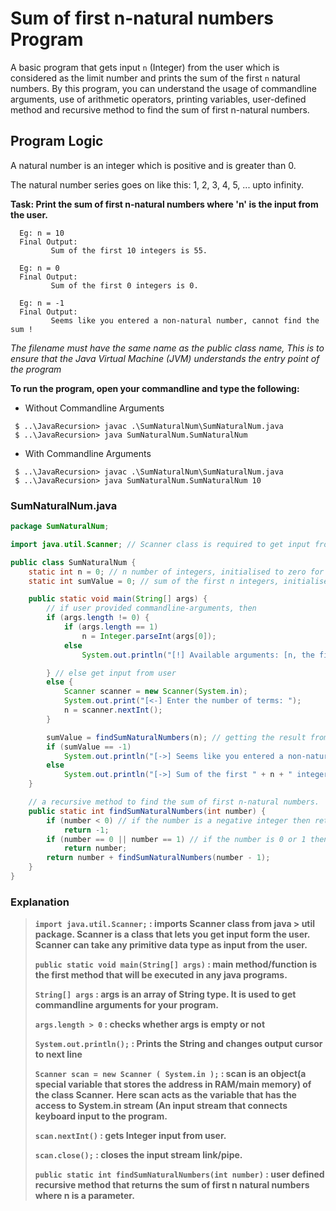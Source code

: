 # Sum of first n-natural numbers Program

A basic program that gets input `n` (Integer) from the user which is considered as the limit number and prints the sum
of the first `n` natural numbers. By this program, you can understand the usage of commandline arguments, use of
arithmetic operators, printing variables, user-defined method and recursive method to find the sum of first n-natural
numbers.

## Program Logic

A natural number is an integer which is positive and is greater than 0.

The natural number series goes on like this: 1, 2, 3, 4, 5, ... upto infinity.

**Task: Print the sum of first n-natural numbers where 'n' is the input from the user.**

```shell
  Eg: n = 10
  Final Output: 
         Sum of the first 10 integers is 55.
         
  Eg: n = 0
  Final Output: 
         Sum of the first 0 integers is 0.
         
  Eg: n = -1
  Final Output: 
         Seems like you entered a non-natural number, cannot find the sum !
```

*The filename must have the same name as the public class name, This is to ensure that the Java Virtual Machine (JVM)
understands the entry point of the program*

**To run the program, open your commandline and type the following:**

* Without Commandline Arguments

```shell
 $ ..\JavaRecursion> javac .\SumNaturalNum\SumNaturalNum.java
 $ ..\JavaRecursion> java SumNaturalNum.SumNaturalNum
```

* With Commandline Arguments

```shell
 $ ..\JavaRecursion> javac .\SumNaturalNum\SumNaturalNum.java
 $ ..\JavaRecursion> java SumNaturalNum.SumNaturalNum 10
```

### SumNaturalNum.java

```java
package SumNaturalNum;

import java.util.Scanner; // Scanner class is required to get input from user

public class SumNaturalNum {
    static int n = 0; // n number of integers, initialised to zero for now.
    static int sumValue = 0; // sum of the first n integers, initialised to zero for now.

    public static void main(String[] args) {
        // if user provided commandline-arguments, then
        if (args.length != 0) {
            if (args.length == 1)
                n = Integer.parseInt(args[0]);
            else
                System.out.println("[!] Available arguments: [n, the first 'n' integers upto which sum is to be found]");

        } // else get input from user
        else {
            Scanner scanner = new Scanner(System.in);
            System.out.print("[<-] Enter the number of terms: ");
            n = scanner.nextInt();
        }

        sumValue = findSumNaturalNumbers(n); // getting the result from the recursive method
        if (sumValue == -1)
            System.out.println("[->] Seems like you entered a non-natural number, cannot find the sum !");
        else
            System.out.println("[->] Sum of the first " + n + " integers is " + sumValue + ".");
    }

    // a recursive method to find the sum of first n-natural numbers.
    public static int findSumNaturalNumbers(int number) {
        if (number < 0) // if the number is a negative integer then return -1
            return -1;
        if (number == 0 || number == 1) // if the number is 0 or 1 then return 0 or 1 respectively.
            return number;
        return number + findSumNaturalNumbers(number - 1);
    }
}

```

### Explanation

> **`import java.util.Scanner;` : imports Scanner class from java > util package. Scanner is a class that lets you get input form the user. Scanner can take any primitive data type as input from the user.**
>
> **`public static void main(String[] args)` : main method/function is the first method that will be executed in any java programs.**
>
> **`String[] args` : args is an array of String type. It is used to get commandline arguments for your program.**
>
> **`args.length > 0` : checks whether args is empty or not**
>
> **`System.out.println();` : Prints the String and changes output cursor to next line**
>
> **`Scanner scan = new Scanner ( System.in );` : scan is an object(a special variable that stores the address in RAM/main memory) of the class Scanner.**
> **Here scan acts as the variable that has the access to System.in stream (An input stream that connects keyboard input to the program.**
>
> **`scan.nextInt()` : gets Integer input from user.**
>
> **`scan.close();` : closes the input stream link/pipe.**
>
> **`public static int findSumNaturalNumbers(int number)` : user defined recursive method that returns the sum of first n natural numbers where n is a parameter.**

